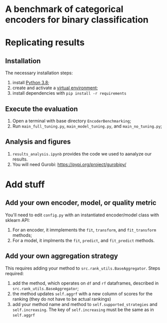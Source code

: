 # A benchmark of categorical encoders for binary classification

# Replicating results

## Installation
The necessary installation steps: 
1. install [Python 3.8](https://www.python.org/downloads/release/python-3810/);
2. create and activate a [virtual environment](https://python.land/virtual-environments/virtualenv);
3. install dependencies with `pip install -r requirements` 

## Execute the evaluation
1. Open a terminal with base directory `EncoderBenchmarking`;
1. Run `main_full_tuning.py`, `main_model_tuning.py`, and `main_no_tuning.py`; 

## Analysis and figures
1. `results_analysis.ipynb` provides the code we used to aanalyze our results. 
2. You will need Gurobi: https://pypi.org/project/gurobipy/

# Add stuff

## Add your own encoder, model, or quality metric 
You'll need to edit `config.py` with an instantiated encoder/model class with sklearn API: 
1. For an encoder, it immplements the `fit`, `transform`, and `fit_transform` methods;
2. For a model, it implments the `fit`, `predict`, and `fit_predict` methods. 

## Add your own aggregation strategy
This requires adding your method to `src.rank_utils.BaseAggregator`. 
Steps required: 
1. add the method, which operates on `df` and `rf` dataframes, described in `src.rank_utils.BaseAggregator`;
2. the method updates `self.aggrf` with a new column of scores for the ranking (they do not have to be actual rankings)
3. add your method name and method to `self.supported_strategies` and `self.increasing`. The key of `self.increasing` must be the same as in `self.aggrf`

  